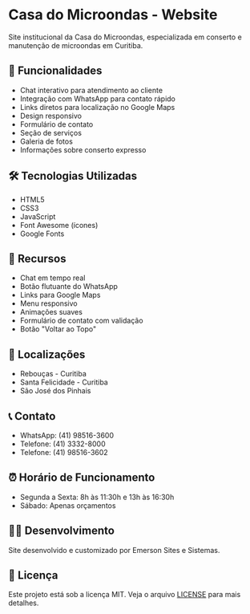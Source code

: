 # Casa do Microondas - Website

Site institucional da Casa do Microondas, especializada em conserto e manutenção de microondas em Curitiba.

## 🚀 Funcionalidades

- Chat interativo para atendimento ao cliente
- Integração com WhatsApp para contato rápido
- Links diretos para localização no Google Maps
- Design responsivo
- Formulário de contato
- Seção de serviços
- Galeria de fotos
- Informações sobre conserto expresso

## 🛠️ Tecnologias Utilizadas

- HTML5
- CSS3
- JavaScript
- Font Awesome (ícones)
- Google Fonts

## 📱 Recursos

- Chat em tempo real
- Botão flutuante do WhatsApp
- Links para Google Maps
- Menu responsivo
- Animações suaves
- Formulário de contato com validação
- Botão "Voltar ao Topo"

## 📍 Localizações

- Rebouças - Curitiba
- Santa Felicidade - Curitiba
- São José dos Pinhais

## 📞 Contato

- WhatsApp: (41) 98516-3600
- Telefone: (41) 3332-8000
- Telefone: (41) 98516-3602

## ⏰ Horário de Funcionamento

- Segunda a Sexta: 8h às 11:30h e 13h às 16:30h
- Sábado: Apenas orçamentos

## 👨‍💻 Desenvolvimento

Site desenvolvido e customizado por Emerson Sites e Sistemas.

## 📄 Licença

Este projeto está sob a licença MIT. Veja o arquivo [LICENSE](LICENSE) para mais detalhes.
